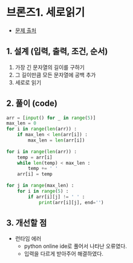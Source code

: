 # 브론즈1. 세로읽기

- [문제 출처](https://www.acmicpc.net/problem/10798) 

## 1. 설계 (입력, 출력, 조건, 순서)

1. 가장 긴 문자열의 길이를 구하기
2. 그 길이만큼 모든 문자열에 공백 추가
3. 세로로 읽기

## 2. 풀이 (code)
```python
arr = [input() for _ in range(5)]
max_len = 0
for i in range(len(arr)) :
    if max_len < len(arr[i]) :
        max_len = len(arr[i])
        
for i in range(len(arr)) :
    temp = arr[i]
    while len(temp) < max_len :
        temp += ' '
    arr[i] = temp
    
for j in range(max_len) :
    for i in range(5) :
        if arr[i][j] != ' ' :
            print(arr[i][j], end='')
```

## 3. 개선할 점

- 런타임 에러
    - python online ide로 풀어서 나타난 오류였다.
    - 입력을 다르게 받아주어 해결하였다.